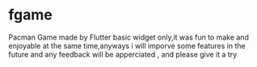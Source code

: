 # fgame
 Pacman Game made by Flutter basic widget only,it was fun to make and enjoyable at the same time,anyways i will imporve some features in the future and any feedback will be apperciated , and please give it a try 
